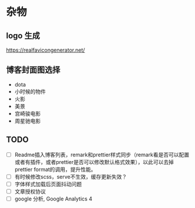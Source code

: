 # 杂物

## logo 生成

https://realfavicongenerator.net/

## 博客封面图选择

- dota
- 小时候的物件
- 火影
- 美景
- 宫崎骏电影
- 周星驰电影

## TODO

- [ ] Readme插入博客列表，remark和prettier样式同步（remark看是否可以配置或者有插件，或者prettier是否可以修改默认格式效果），以此可以去掉prettier format的调用，提升性能。
- [ ] 有时候修改scss，serve不生效，缓存更新失效？
- [ ] 字体样式加载后页面抖动问题
- [ ] 文章授权协议
- [ ] google 分析, Google Analytics 4
